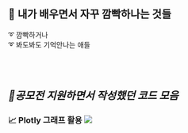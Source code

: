       
## **📘 내가 배우면서 자꾸 깜빡하나는 것들**

➰ 깜빡하거나 <br>
➰ 봐도봐도 기억안나는 애들

<br>
<br>


## *🌈공모전 지원하면서 작성했던 코드 모음*

### 📈 Plotly 그래프 활용 <a href="https://github.com/leo-contigo/Python/tree/main/%EC%8B%9C%EA%B0%81%ED%99%94" target="_blank"><img src="https://img.shields.io/badge/Github-black?style=flat-square&logo=Github&logoColor=white"/></a> 
<br>
<br>
<br>

